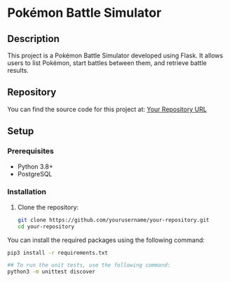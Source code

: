 # Pokémon Battle Simulator

## Description
This project is a Pokémon Battle Simulator developed using Flask. It allows users to list Pokémon, start battles between them, and retrieve battle results.

## Repository
You can find the source code for this project at: [Your Repository URL](https://github.com/yourusername/your-repository)

## Setup

### Prerequisites
- Python 3.8+
- PostgreSQL

### Installation
1. Clone the repository:
   ```bash
   git clone https://github.com/yourusername/your-repository.git
   cd your-repository

You can install the required packages using the following command:

```bash
pip3 install -r requirements.txt

## To run the unit tests, use the following command:
python3 -m unittest discover
